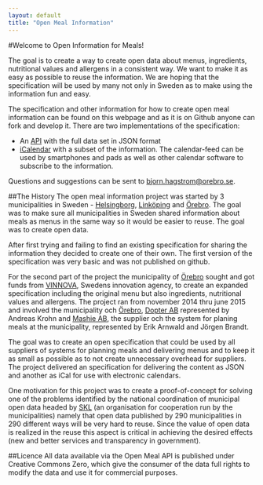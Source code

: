 ```yaml
---
layout: default
title: "Open Meal Information"
---
```

#Welcome to Open Information for Meals!

The goal is to create a way to create open data about menus, ingredients, nutritional values and allergens in a consistent way. We want to make it as easy as possible to reuse the information. We are hoping that the specification will be used by many not only in Sweden as to make using the information fun and easy.

The specification and other information for how to create open meal information can be found on this webpage and as it is on Github anyone can fork and develop it. There are two implementations of the specification:

* An [API](/Open-Meal-Information/doc/basics.html) with the full data set in JSON format
* [iCalendar](/Open-Meal-Information/doc/icalendar.html) with a subset of the information. The calendar-feed can be used by smartphones and pads as well as other calendar software to subscribe to the information.

Questions and suggestions can be sent to [bjorn.hagstrom@orebro.se](mailto:bjorn.hagstrom@orebro.se).

##The History
The open meal information project was started by 3 municipalities in Sweden - [Helsingborg](http://www.helsingborg.se/), [Linköping](http://linkoping.se/) and [Örebro](http://www.orebro.se/). The goal was to make sure all municipalities in Sweden shared information about meals as menus in the same way so it would be easier to reuse. The goal was to create open data.

After first trying and failing to find an existing specification for sharing the information they decided to create one of their own. The first version of the specification was very basic and was not published on github.

For the second part of the project the municipality of [Örebro](http://www.orebro.se/) sought and got funds from [VINNOVA](http://vinnova.se/), Swedens innovation agency, to create an expanded specification including the original menu but also ingredients, nutritional values and allergens. The project ran from november 2014 thru june 2015 and involved the municipality och [Örebro](http://www.orebro.se/), [Dopter AB](http://www.dopter.se/) represented by Andreas Krohn and [Mashie AB](http://www.mashie.se/), the supplier och the system for planing meals at the municipality, represented by Erik Arnwald and Jörgen Brandt.

The goal was to create an open specification that could be used by all suppliers of systems for planning meals and delivering menus and to keep it as small as possible as to not create unnecessary overhead for suppliers. The project delivered an specification for delivering the content as JSON and another as iCal for use with electronic calendars.

One motivation for this project was to create a proof-of-concept for solving one of the problems identified by the national coordination of municipal open data headed by [SKL](http://skl.se/) (an organisation for cooperation run by the municipalities) namely that open data published by 290 municipalities in 290 different ways will be very hard to reuse. Since the value of open data is realized in the reuse this aspect is critical in achieving the desired effects (new and better services and transparency in government).

##Licence
All data available via the Open Meal API is published under Creative Commons Zero, which give the consumer of the data full rights to modify the data and use it for commercial purposes.